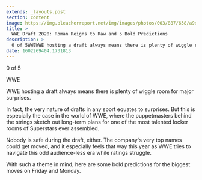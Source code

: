 ```yaml
--- 
extends: _layouts.post 
section: content 
image: https://img.bleacherreport.net/img/images/photos/003/887/638/a9d1b936aaf59e0e26f2dc2ff3a08f2c_crop_exact.jpg?w=1200&h=1200&q=75 
title: > 
  WWE Draft 2020: Roman Reigns to Raw and 5 Bold Predictions 
description: > 
  0 of 5WWEWWE hosting a draft always means there is plenty of wiggle room for major surprises.But this is especially the case in the world of WWE, where the puppetmasters behind the strings sketch out long-term plans for one of the most talented locker rooms of Superstars ever assembled.Nobody is safe during the draft, either.The company's very top names could get moved, and it especially feels that way this year as WWE tries to navigate this odd audience-less era while ratings struggle.With such a theme in mind, here are some bold predictions for the biggest moves on Friday and Monday. 
date: 1602269404.1731813 
--- 
```

0 of 5

WWE

WWE hosting a draft always means there is plenty of wiggle room for major surprises.

In fact, the very nature of drafts in any sport equates to surprises. But this is especially the case in the world of WWE, where the puppetmasters behind the strings sketch out long-term plans for one of the most talented locker rooms of Superstars ever assembled.

Nobody is safe during the draft, either. The company's very top names could get moved, and it especially feels that way this year as WWE tries to navigate this odd audience-less era while ratings struggle.

With such a theme in mind, here are some bold predictions for the biggest moves on Friday and Monday.